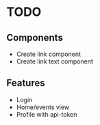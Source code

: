 # TODO

## Components
- Create link component
- Create link text component

## Features
- Login
- Home/events view
- Profile with api-token
